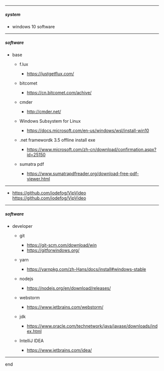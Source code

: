 
---

##### system
    
  - windows 10 software

---

##### software

- base
  - f.lux 
    - https://justgetflux.com/
    
  - bitcomet 
    - https://cn.bitcomet.com/achive/
    
  - cmder 
    - http://cmder.net/
    
  - Windows Subsystem for Linux 
    - https://docs.microsoft.com/en-us/windows/wsl/install-win10
    
  - .net framewordk 3.5 offline install exe 
    - https://www.microsoft.com/zh-cn/download/confirmation.aspx?id=25150
  
  - sumatra pdf
    - https://www.sumatrapdfreader.org/download-free-pdf-viewer.html
  
---

  - https://github.com/iodefog/VipVideo https://github.com/iodefog/VipVideo

---

##### software

- developer

  - git 
    - https://git-scm.com/download/win
    - https://gitforwindows.org/

  - yarn 
    - https://yarnpkg.com/zh-Hans/docs/install#windows-stable

  - nodejs 
    - https://nodejs.org/en/download/releases/

  - webstorm 
    - https://www.jetbrains.com/webstorm/
  
  - jdk
    - https://www.oracle.com/technetwork/java/javase/downloads/index.html
    
  - IntelliJ IDEA 
    - https://www.jetbrains.com/idea/

---

end
